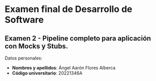# Examen final de Desarrollo de Software

## Examen 2 - Pipeline completo para aplicación con Mocks y Stubs.

Datos personales:
- **Nombres y apellidos**: Ángel Aarón Flores Alberca
- **Código universitario**: 20221346A
